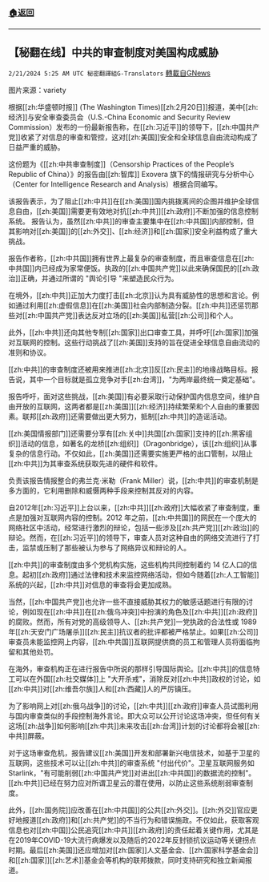 ###  [:house:返回](README.md)
---


## 【秘翻在线】中共的审查制度对美国构成威胁
`2/21/2024 5:25 AM UTC 秘密翻譯組G-Translators` [轉載自GNews](https://gnews.org/articles/2327832)

图片来源：variety         

根据[[zh:华盛顿时报]] (The Washington Times)[[zh:2月20日]]报道，美中[[zh:经济]]与安全审查委员会（U.S.-China Economic and Security Review Commission）发布的一份最新报告称，在[[zh:习近平]]的领导下，[[zh:中国共产党]]收紧了对信息的审查和管控，这对[[zh:美国]]安全和全球信息自由流动构成了日益严重的威胁。

这份题为《[[zh:中共审查制度]]（Censorship Practices of the People’s Republic of China）》的报告由[[zh:智库]] Exovera 旗下的情报研究与分析中心（Center for Intelligence Research and Analysis）根据合同编写。

该报告表示，为了阻止[[zh:中共]]在[[zh:美国]]国内挑拨离间的企图并维护全球信息自由，[[zh:美国]]需要更有效地对抗[[zh:中共]][[zh:政府]]不断加强的信息控制系统。 报告认为，虽然[[zh:中共]]的审查主要集中在[[zh:中共国]]内部控制，但其影响对[[zh:美国]]的[[zh:外交]]、[[zh:经济]]和[[zh:国家]]安全利益构成了重大挑战。

报告作者称，[[zh:中共国]]拥有世界上最复杂的审查制度，而且审查信息在[[zh:中共国]]内已经成为家常便饭。执政的[[zh:中国共产党]]以此来确保国民的[[zh:政治]]正确，并通过所谓的 "舆论引导 "来塑造民众行为。

在境外，[[zh:中共]]正加大力度打击[[zh:北京]]认为具有威胁性的思想和言论。例如通过利用[[zh:虚假信息]]在[[zh:美国]]社会内部制造分裂。[[zh:中共]]还惩罚那些对[[zh:中国共产党]]表达反对立场的[[zh:美国]]私营[[zh:公司]]和个人。

此外，[[zh:中共]]还向其他专制[[zh:国家]]出口审查工具，并呼吁[[zh:国家]]加强对互联网的控制。这些行动挑战了[[zh:美国]]支持的旨在促进全球信息自由流动的准则和协议。

[[zh:中共]]的审查制度还被用来推进[[zh:北京]]反[[zh:民主]]的地缘战略目标。报告说，其中一个目标就是孤立竞争对手[[zh:台湾]]，"为两岸最终统一奠定基础"。

报告呼吁，面对这些挑战，[[zh:美国]]有必要采取行动保护国内信息空间，维护自由开放的互联网，这两者都是[[zh:美国]][[zh:经济]]持续繁荣和个人自由的重要因素。联邦[[zh:政府]]还需要做出更大努力，抵制[[zh:中共]]的造谣活动。

[[zh:美国情报部门]]还需要分享有[[zh:关中]]共国[[zh:国家]]支持的[[zh:黑客组织]]活动的信息，如著名的龙桥[[zh:组织]]（Dragonbridge），该[[zh:组织]]从事复杂的信息行动。不仅如此，[[zh:美国]]还需要实施更严格的出口管制，以阻止[[zh:中共]]为其审查系统获取先进的硬件和软件。

负责该报告情报整合的弗兰克·米勒（Frank Miller）说，[[zh:中共]]的审查机制是多方面的，它利用删除和威慑两种手段来控制其反对的内容。

自2012年[[zh:习近平]]上台以来，[[zh:中共]][[zh:政府]]大幅收紧了审查制度，重点是加强对互联网内容的控制。2012 年之前，[[zh:中共国]]的网民在一个庞大的网络社区中活动，经常进行激烈的辩论，包括一些涉及[[zh:共产党]][[zh:政治]]的辩论。然而，在[[zh:习近平]]的领导下，审查人员对这种自由的网络交流进行了打击，监禁或压制了那些被认为参与了网络异议和辩论的人。

[[zh:中共]]的审查制度由多个党机构实施，这些机构共同控制着约 14 亿人口的信息。起初[[zh:政府]]通过法律和技术来监控网络活动，但如今随着[[zh:人工智能]]系统的兴起，[[zh:中共]]对信息的审查将会更加成熟。

当然，[[zh:中国共产党]]也允许一些不直接威胁其权力的敏感话题进行有限的讨论，例如现在[[zh:中共]]在[[zh:俄乌冲突]]中扮演的角色及[[zh:中共]][[zh:政府]]的腐败。然而，所有对党的高级领导人、[[zh:共产党]]一党执政的合法性或 1989 年[[zh:天安门广场屠杀]][[zh:民主]]抗议者的批评都被严格禁止。如果[[zh:公司]]审查员未能监控网上内容，[[zh:中共国]]互联网提供商的员工和管理人员将面临拘留和其他处罚。

在海外，审查机构正在进行报告中所说的那样引导国际舆论。[[zh:中共]]的信息特工可以在外国[[zh:社交媒体]]上 "大开杀戒"，消除反对[[zh:中共]]政权的讨论，如[[zh:中共]]对[[zh:维吾尔族]]人和[[zh:西藏]]人的严厉镇压。

为了影响网上对[[zh:俄乌战争]]的讨论，[[zh:中共]][[zh:政府]]审查人员试图利用与国内审查类似的手段控制海外言论。即大众可以公开讨论这场冲突，但任何有关这场[[zh:战争]]如何影响[[zh:中共]]未来攻击[[zh:台湾]]计划的讨论都将会被[[zh:中共]]屏蔽。

对于这场审查危机，报告建议[[zh:美国]]开发和部署新兴电信技术，如基于卫星的互联网，这些技术可以让[[zh:中共]]的审查系统 "付出代价"。卫星互联网服务如Starlink，"有可能削弱[[zh:中国共产党]]对进出[[zh:中共国]]的数据流的控制"。[[zh:中共]]已经在努力应对所谓卫星云的潜在使用，以防止这些系统削弱审查制度。

此外，[[zh:国务院]]应改善在[[zh:中共国]]的公共[[zh:外交]]。[[zh:外交]]官应更好地报道[[zh:政府]]和[[zh:共产党]]的不当行为和错误施政。不仅如此，获取客观信息也对[[zh:中国]]公民追究[[zh:中共]][[zh:政府]]的责任起着关键作用，尤其是在2019年COVID-19大流行病爆发以及随后的2022年反封锁抗议运动等关键拐点时期。最后[[zh:美国]]还应增加对[[zh:国家]]人文基金会、[[zh:国家科学基金会]]和[[zh:国家]][[zh:艺术]]基金会等机构的联邦拨款，同时支持研究和独立新闻报道。
